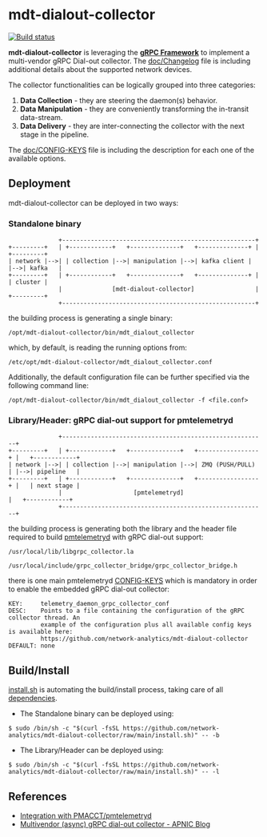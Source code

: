 # mdt-dialout-collector

[![Build status](https://github.com/network-analytics/mdt-dialout-collector/workflows/ci/badge.svg?branch=main)](https://github.com/network-analytics/mdt-dialout-collector/actions)

**mdt-dialout-collector** is leveraging the [**gRPC Framework**](https://grpc.io/) to implement a multi-vendor gRPC Dial-out collector.
The [doc/Changelog](https://github.com/network-analytics/mdt-dialout-collector/blob/main/doc/Changelog) file is including additional details about the supported network devices.

The collector functionalities can be logically grouped into three categories:

1. **Data Collection**   - they are steering the daemon(s) behavior.
2. **Data Manipulation** - they are conveniently transforming the in-transit data-stream.
3. **Data Delivery**     - they are inter-connecting the collector with the next stage in the pipeline.

The [doc/CONFIG-KEYS](https://github.com/network-analytics/mdt-dialout-collector/blob/main/doc/CONFIG-KEYS) file is including the description for each one of the available options.

## Deployment

mdt-dialout-collector can be deployed in two ways:

### Standalone binary
```TEXT
              +------------------------------------------------------+
+---------+   | +------------+   +--------------+   +--------------+ |   +---------+
| network |-->| | collection |-->| manipulation |-->| kafka client | |-->| kafka   |
+---------+   | +------------+   +--------------+   +--------------+ |   | cluster |
              |              [mdt-dialout-collector]                 |   +---------+
              +------------------------------------------------------+
```
the building process is generating a single binary:
```TEXT
/opt/mdt-dialout-collector/bin/mdt_dialout_collector
```
which, by default, is reading the running options from:
```TEXT
/etc/opt/mdt-dialout-collector/mdt_dialout_collector.conf
```
Additionally, the default configuration file can be further specified via the following command line:
```TEXT
/opt/mdt-dialout-collector/bin/mdt_dialout_collector -f <file.conf>
```

### Library/Header: gRPC dial-out support for pmtelemetryd
```TEXT
              +---------------------------------------------------------+
+---------+   | +------------+   +--------------+   +-----------------+ |   +------------+
| network |-->| | collection |-->| manipulation |-->| ZMQ (PUSH/PULL) | |-->| pipeline   |
+---------+   | +------------+   +--------------+   +-----------------+ |   | next stage |
              |                    [pmtelemetryd]                       |   +------------+
              +---------------------------------------------------------+
```
the building process is generating both the library and the header file required to build [pmtelemetryd](https://github.com/pmacct/pmacct/blob/master/INSTALL) with gRPC dial-out support:
```
/usr/local/lib/libgrpc_collector.la

/usr/local/include/grpc_collector_bridge/grpc_collector_bridge.h
```
there is one main pmtelemetryd [CONFIG-KEYS](https://github.com/pmacct/pmacct/blob/master/CONFIG-KEYS) which is mandatory in order to enable the embedded gRPC dial-out collector:
```TEXT
KEY:     telemetry_daemon_grpc_collector_conf
DESC:    Points to a file containing the configuration of the gRPC collector thread. An
         example of the configuration plus all available config keys is available here:
         https://github.com/network-analytics/mdt-dialout-collector
DEFAULT: none
```

## Build/Install

[install.sh](https://github.com/network-analytics/mdt-dialout-collector/blob/main/install.sh) is automating the build/install process, taking care of all [dependencies](https://github.com/network-analytics/mdt-dialout-collector/blob/main/doc/Dependencies).

- The Standalone binary can be deployed using:
```SHELL
$ sudo /bin/sh -c "$(curl -fsSL https://github.com/network-analytics/mdt-dialout-collector/raw/main/install.sh)" -- -b
```

- The Library/Header can be deployed using:
```SHELL
$ sudo /bin/sh -c "$(curl -fsSL https://github.com/network-analytics/mdt-dialout-collector/raw/main/install.sh)" -- -l
```

## References

- [Integration with PMACCT/pmtelemetryd](https://github.com/network-analytics/mdt-dialout-collector/blob/doku/doc/Integration-with-pmtelemetryd.md)
- [Multivendor (async) gRPC dial-out collector - APNIC Blog](https://blog.apnic.net/2022/10/17/multivendor-async-grpc-dial-out-collector/)
